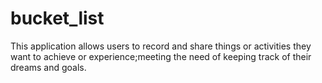 # bucket_list
This application allows users to record and share things or activities they want to achieve or experience;meeting the need of keeping track of their dreams and goals.
